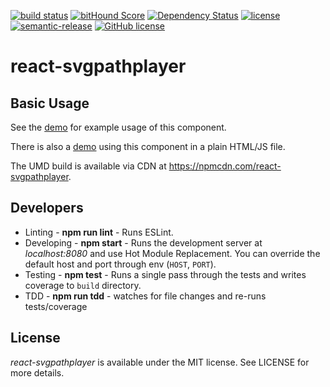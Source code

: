 [![build status](https://secure.travis-ci.org/saschwarz/react-svgpathplayer.svg?style=flat-square)](http://travis-ci.org/saschwarz/react-svgpathplayer) [![bitHound Score](https://www.bithound.io/github/saschwarz/react-svgpathplayer/badges/score.svg?style=flat-square)](https://www.bithound.io/github/saschwarz/react-svgpathplayer) [![Dependency Status](https://david-dm.org/saschwarz/react-svgpathplayer.svg?style=flat-square)](https://david-dm.org/saschwarz/react-svgpathplayer) [![license](https://img.shields.io/npm/v/react-svgpathplayer.svg?style=flat-square)](https://www.npmjs.com/package/react-svgpathplayer) [![semantic-release](https://img.shields.io/badge/%20%20%F0%9F%93%A6%F0%9F%9A%80-semantic--release-e10079.svg?style=flat-square)](https://github.com/semantic-release/semantic-release) [![GitHub license](https://img.shields.io/github/license/mashape/apistatus.svg?style=flat-square)](https://github.com/saschwarz/react-svgpathplayer/blob/master/LICENSE)
# react-svgpathplayer

## Basic Usage

See the [demo](http://saschwarz.github.io/react-svgpathplayer/) for example usage of this component.

There is also a [demo](http://saschwarz.github.io/react-svgpathplayer/script.html) using this component in a plain HTML/JS file.

The UMD build is available via CDN at https://npmcdn.com/react-svgpathplayer.

## Developers

* Linting - **npm run lint** - Runs ESLint.
* Developing - **npm start** - Runs the development server at *localhost:8080* and use Hot Module Replacement. You can override the default host and port through env (`HOST`, `PORT`).
* Testing - **npm test** - Runs a single pass through the tests and writes coverage to `build` directory.
* TDD - **npm run tdd** - watches for file changes and re-runs tests/coverage

## License

*react-svgpathplayer* is available under the MIT license. See LICENSE for more details.
